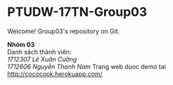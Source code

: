 # PTUDW-17TN-Group03
Welcome! Group03's repository on Git. 

**Nhóm 03** \
Danh sách thành viên:\
*1712307 Lê Xuân Cường*\
*1712606 Nguyễn Thanh Nam*
Trang web duoc demo tai 
http://cococook.herokuapp.com/
